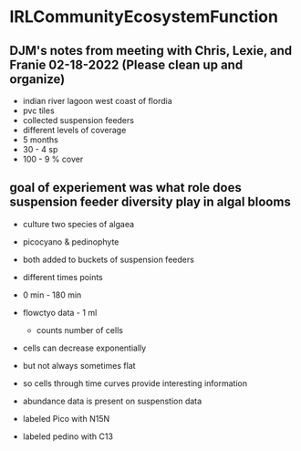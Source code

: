 # IRLCommunityEcosystemFunction

## DJM's notes from meeting with Chris, Lexie, and Franie 02-18-2022 (Please clean up and organize)
- indian river lagoon west coast of flordia
- pvc tiles
- collected suspension feeders
- different levels of coverage
- 5 months 
- 30 - 4 sp
- 100 - 9 % cover
## goal of experiement was what role does suspension feeder diversity play in algal blooms
- culture two species of algaea
- picocyano & pedinophyte
- both added to buckets of suspension feeders
- different times points
- 0 min - 180 min
- flowctyo data - 1 ml
    - counts number of cells
- cells can decrease exponentially
- but not always sometimes flat
- so cells through time curves provide interesting information
- abundance data is present on suspenstion data 

- labeled Pico with N15N
- labeled pedino with C13
